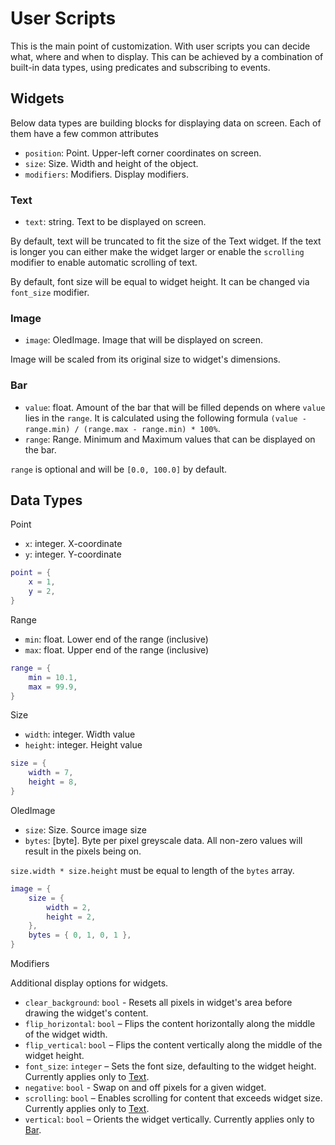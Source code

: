 # User Scripts

This is the main point of customization. With user scripts you can decide what, where and when to display. This can be
achieved by a combination of built-in data types, using predicates and subscribing to events.

## Widgets

Below data types are building blocks for displaying data on screen. Each of them have a few common attributes

- `position`: Point. Upper-left corner coordinates on screen.
- `size`: Size. Width and height of the object.
- `modifiers`: Modifiers. Display modifiers.

### Text

- `text`: string. Text to be displayed on screen.

By default, text will be truncated to fit the size of the Text widget. If the text is longer you can either make the
widget larger or enable the `scrolling` modifier to enable automatic scrolling of text.

By default, font size will be equal to widget height. It can be changed via `font_size` modifier.

### Image

- `image`: OledImage. Image that will be displayed on screen.

Image will be scaled from its original size to widget's dimensions.

### Bar

- `value`: float. Amount of the bar that will be filled depends on where `value` lies in the `range`. It is calculated
  using the following formula `(value - range.min) / (range.max - range.min) * 100%`.
- `range`: Range. Minimum and Maximum values that can be displayed on the bar.

`range` is optional and will be `[0.0, 100.0]` by default.

## Data Types

Point

- `x`: integer. X-coordinate
- `y`: integer. Y-coordinate

```lua
point = {
    x = 1,
    y = 2,
}
```

Range

- `min`: float. Lower end of the range (inclusive)
- `max`: float. Upper end of the range (inclusive)

```lua
range = {
    min = 10.1,
    max = 99.9,
}
```

Size

- `width`: integer. Width value
- `height`: integer. Height value

```lua
size = {
    width = 7,
    height = 8,
}
```

OledImage

- `size`: Size. Source image size
- `bytes`: \[byte\]. Byte per pixel greyscale data. All non-zero values will result in the pixels being on.

`size.width * size.height` must be equal to length of the `bytes` array.

```lua
image = {
    size = {
        width = 2,
        height = 2,
    },
    bytes = { 0, 1, 0, 1 },
}
```

Modifiers

Additional display options for widgets.

- `clear_background`: `bool` - Resets all pixels in widget's area before drawing the widget's content.
- `flip_horizontal`: `bool` – Flips the content horizontally along the middle of the widget width.
- `flip_vertical`: `bool` – Flips the content vertically along the middle of the widget height.
- `font_size`: `integer` – Sets the font size, defaulting to the widget height. Currently applies only to [Text](#text).
- `negative`: `bool` - Swap on and off pixels for a given widget.
- `scrolling`: `bool` – Enables scrolling for content that exceeds widget size. Currently applies only to [Text](#text).
- `vertical`: `bool` – Orients the widget vertically. Currently applies only to [Bar](#bar).